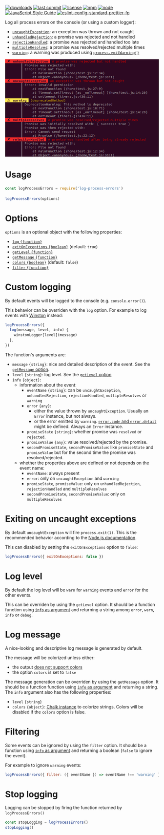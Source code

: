 [![downloads](https://img.shields.io/npm/dt/log-process-errors.svg?logo=npm)](https://www.npmjs.com/package/log-process-errors) [![last commit](https://img.shields.io/github/last-commit/autoserver-org/log-process-errors.svg?logo=github)](https://github.com/autoserver-org/log-process-errors/graphs/contributors) [![license](https://img.shields.io/github/license/autoserver-org/log-process-errors.svg?logo=github)](https://www.apache.org/licenses/LICENSE-2.0) [![npm](https://img.shields.io/npm/v/log-process-errors.svg?logo=npm)](https://www.npmjs.com/package/log-process-errors) [![node](https://img.shields.io/node/v/log-process-errors.svg?logo=node.js)](#) [![JavaScript Style Guide](https://img.shields.io/badge/code_style-standard-brightgreen.svg?logo=javascript)](https://standardjs.com) [![eslint-config-standard-prettier-fp](https://img.shields.io/badge/eslint-config--standard--prettier--fp-green.svg?logo=eslint)](https://github.com/autoserver-org/eslint-config-standard-prettier-fp)

Log all process errors on the console (or using a custom logger):

- [`uncaughtException`](https://nodejs.org/api/process.html#process_event_uncaughtexception): an exception was thrown and not caught
- [`unhandledRejection`](https://nodejs.org/api/process.html#process_event_unhandledrejection): a promise was rejected and not handled
- [`rejectionHandled`](https://nodejs.org/api/process.html#process_event_rejectionhandled): a promise was rejected and handled too late
- [`multipleResolves`](https://nodejs.org/api/process.html#process_event_multipleresolves): a promise was resolved/rejected multiple times
- [`warning`](https://nodejs.org/api/process.html#process_event_warning): a warning was produced using [`process.emitWarning()`](https://nodejs.org/api/process.html#process_process_emitwarning_warning_options)

![Screenshot](docs/screenshot.png)

# Usage

<!-- eslint-disable no-unused-vars, node/no-missing-require,
import/no-unresolved, unicorn/filename-case, strict -->

```js
const logProcessErrors = require('log-process-errors')

logProcessErrors(options)
```

# Options

`options` is an optional object with the following properties:

- [`log` `{function}`](#custom-logging)
- [`exitOnExceptions` `{boolean}`](#exiting-on-uncaught-exceptions) (default:
  `true`)
- [`getLevel` `{function}`](#log-level)
- [`getMessage` `{function}`](#log-message)
- [`colors` `{boolean}`](#log-message) (default: `false`)
- [`filter` `{function}`](#filtering)

# Custom logging

By default events will be logged to the console (e.g. `console.error()`).

This behavior can be overriden with the `log` option. For example to log events
with [Winston](https://github.com/winstonjs/winston) instead:

<!-- eslint-disable no-empty-function, no-unused-vars, node/no-missing-require,
import/no-unresolved, unicorn/filename-case, strict, no-undef -->

```js
logProcessErrors({
  log(message, level, info) {
    winstonLogger[level](message)
  },
})
```

The function's arguments are:

- `message` `{string}`: nice and detailed description of the event. See the
  [`getMessage` option](#log-message).
- `level` `{string}`: log level. See the [`getLevel` option](#log-level)
- `info` `{object}`:
  - information about the event:
    - `eventName` `{string}`: can be `uncaughtException`, `unhandledRejection`,
      `rejectionHandled`, `multipleResolves` or `warning`
    - `error` `{any}`:
      - either the value thrown by `uncaughtException`. Usually an `Error`
        instance, but not always.
      - or the error emitted by `warning`.
        [`error.code` and `error.detail`](https://nodejs.org/api/process.html#process_event_warning)
        might be defined. Always an `Error` instance.
    - `promiseState` `{string}`: whether promise was `resolved` or `rejected`.
    - `promiseValue` `{any}`: value resolved/rejected by the promise.
    - `secondPromiseState`, `secondPromiseValue`: like `promiseState` and
      `promiseValue` but for the second time the promise was resolved/rejected.
  - whether the properties above are defined or not depends on the event name:
    - `eventName`: always present
    - `error`: only on `uncaughtException` and `warning`
    - `promiseState`, `promiseValue`: only on `unhandledRejection`,
      `rejectionHandled` and `multipleResolves`
    - `secondPromiseState`, `secondPromiseValue`: only on `multipleResolves`

# Exiting on uncaught exceptions

By default `uncaughtException` will fire `process.exit(1)`. This is the
recommended behavior according to the
[Node.js documentation](https://nodejs.org/api/process.html#process_warning_using_uncaughtexception_correctly).

This can disabled by setting the `exitOnExceptions` option to `false`:

<!-- eslint-disable no-empty-function, no-unused-vars, node/no-missing-require,
import/no-unresolved, unicorn/filename-case, strict, no-undef -->

```js
logProcessErrors({ exitOnExceptions: false })
```

# Log level

By default the log level will be `warn` for `warning` events and `error` for
the other events.

This can be overriden by using the `getLevel` option. It should be a function
function using [`info` as argument](#custom-logging) and returning a string
among `error`, `warn`, `info` or `debug`.

# Log message

A nice-looking and descriptive log message is generated by default.

The message will be colorized unless either:

- the output [does not support colors](https://github.com/chalk/supports-color)
- the option `colors` is set to `false`

The message generation can be overriden by using the `getMessage` option. It
should be a function function using [`info` as argument](#custom-logging) and
returning a string. The `info` argument also has the following properties:

- `level` `{string}`
- `colors` `{object}`: [Chalk instance](https://github.com/chalk/chalk#api)
  to colorize strings. Colors will be disabled if the `colors` option is
  false.

# Filtering

Some events can be ignored by using the `filter` option. It should be a
function using [`info` as argument](#custom-logging) and returning a boolean
(`false` to ignore the event).

For example to ignore `warning` events:

<!-- eslint-disable no-empty-function, no-unused-vars, node/no-missing-require,
import/no-unresolved, unicorn/filename-case, strict, no-undef -->

```js
logProcessErrors({ filter: ({ eventName }) => eventName !== 'warning' })
```

# Stop logging

Logging can be stopped by firing the function returned by `logProcessErrors()`

<!-- eslint-disable no-empty-function, no-unused-vars, node/no-missing-require,
import/no-unresolved, unicorn/filename-case, strict, no-undef -->

```js
const stopLogging = logProcessErrors()
stopLogging()
```
